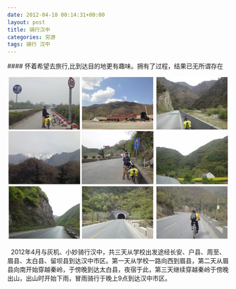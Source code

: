 ```yaml
---
date: 2012-04-18 00:14:31+00:00
layout: post
title: 骑行汉中
categories: 穷游
tags: 骑行 汉中
---
```

####&nbsp;怀着希望去旅行,比到达目的地更有趣味。拥有了过程，结果已无所谓存在

![](/album/travel/hanzhong.jpg)

&nbsp;&nbsp;2012年4月与灰机、小妙骑行汉中，共三天从学校出发途经长安、户县、周至、眉县、太白县、留坝县到达汉中市区。第一天从学校一路向西到眉县，第二天从眉县向南开始穿越秦岭，于傍晚到达太白县，夜宿于此，第三天继续穿越秦岭于傍晚出山，出山时开始下雨，冒雨骑行于晚上9点到达汉中市区。
